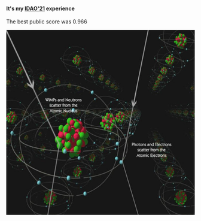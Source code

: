 #### It's my [IDAO'21](https://idao.world/) experience

The best public score was 0.966

![preview](preview.png)
